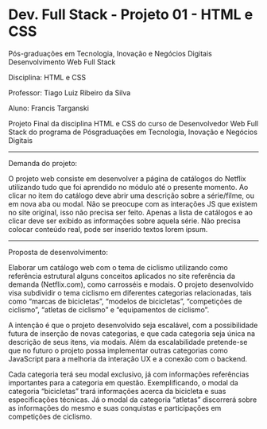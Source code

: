 # Dev. Full Stack - Projeto 01 - HTML e CSS

Pós-graduações em Tecnologia, Inovação e Negócios Digitais Desenvolvimento Web Full Stack

Disciplina: HTML e CSS

Professor: Tiago Luiz Ribeiro da Silva

Aluno: Francis Targanski

Projeto Final da disciplina HTML e CSS do curso de Desenvolvedor Web Full Stack do programa de Pósgraduações em Tecnologia, Inovação e Negócios Digitais

*****

Demanda do projeto:

O projeto web consiste em desenvolver a página de catálogos do Netflix utilizando tudo que foi aprendido no módulo até o presente momento. Ao clicar no item do catálogo deve abrir uma descrição sobre a série/filme, ou em nova aba ou modal. Não se preocupe com as interações JS que existem no site original, isso não precisa ser feito. Apenas a lista de catálogos e ao clicar deve ser exibido as informações sobre aquela série. Não precisa colocar conteúdo real, pode ser inserido textos lorem ipsum.

*****

Proposta de desenvolvimento:

Elaborar um catálogo web com o tema de ciclismo utilizando como referência estrutural alguns conceitos aplicados no site referência da demanda (Netflix.com), como carrosséis e modais. O projeto desenvolvido visa subdividir o tema ciclismo em diferentes categorias relacionadas, tais como “marcas de bicicletas”, “modelos de
bicicletas”, “competições de ciclismo”, “atletas de ciclismo” e “equipamentos de ciclismo”.

A intenção é que o projeto desenvolvido seja escalável, com a possibilidade futura de inserção de novas categorias, e que cada categoria seja única na descrição de seus itens, via modais. Além da escalabilidade pretende-se que no futuro o projeto possa implementar outras categorias como JavaScript para a melhoria da interação UX e a conexão com o backend.

Cada categoria terá seu modal exclusivo, já com informações referências importantes para a categoria em questão. Exemplificando, o modal da categoria “bicicletas” trará informações acerca da bicicleta e suas especificações técnicas. Já o modal da categoria “atletas” discorrerá sobre as informações do mesmo e suas conquistas e participações em competições de ciclismo.
